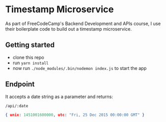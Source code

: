 # Timestamp Microservice

As part of FreeCodeCamp's Backend Development and APIs course, I use their boilerplate code to build out a timestamp microservice.

## Getting started

 - clone this repo
 - run `yarn install`
 - now run `./node_modules/.bin/nodemon index.js` to start the app


 ## Endpoint

 It accepts a date string as a parameter and returns:

 `/api/:date`

```json
{ unix: 1451001600000, utc: "Fri, 25 Dec 2015 00:00:00 GMT" }
```
 
